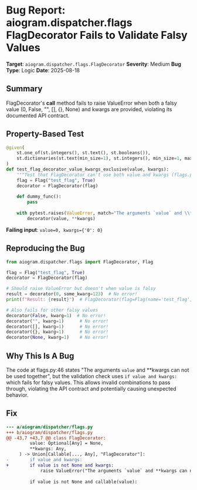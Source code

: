 # Bug Report: aiogram.dispatcher.flags FlagDecorator Fails to Validate Falsy Values

**Target**: `aiogram.dispatcher.flags.FlagDecorator`
**Severity**: Medium
**Bug Type**: Logic
**Date**: 2025-08-18

## Summary

FlagDecorator's __call__ method fails to raise ValueError when both a falsy value (0, False, "", [], {}, None) and kwargs are provided, violating its documented API contract.

## Property-Based Test

```python
@given(
    st.one_of(st.integers(), st.text(), st.booleans()),
    st.dictionaries(st.text(min_size=1), st.integers(), min_size=1, max_size=3)
)
def test_flag_decorator_value_kwargs_exclusive(value, kwargs):
    """Test that FlagDecorator can't use both value and kwargs (flags.py:46)"""
    flag = Flag("test_flag", True)
    decorator = FlagDecorator(flag)
    
    def dummy_func():
        pass
    
    with pytest.raises(ValueError, match="The arguments `value` and \\*\\*kwargs can not be used together"):
        decorator(value, **kwargs)
```

**Failing input**: `value=0, kwargs={'0': 0}`

## Reproducing the Bug

```python
from aiogram.dispatcher.flags import FlagDecorator, Flag

flag = Flag("test_flag", True)
decorator = FlagDecorator(flag)

# Should raise ValueError but doesn't when value is falsy
result = decorator(0, some_kwarg=123)  # No error!
print(f"Result: {result}")  # FlagDecorator(flag=Flag(name='test_flag', value=0))

# Also fails for other falsy values
decorator(False, kwarg=1)  # No error!
decorator("", kwarg=1)      # No error!
decorator([], kwarg=1)      # No error!
decorator({}, kwarg=1)      # No error!
decorator(None, kwarg=1)    # No error!
```

## Why This Is A Bug

The code at flags.py:46 states "The arguments `value` and **kwargs can not be used together", but the validation check uses `if value and kwargs:` which fails for falsy values. This allows invalid combinations to pass through, violating the API contract and potentially causing unexpected behavior.

## Fix

```diff
--- a/aiogram/dispatcher/flags.py
+++ b/aiogram/dispatcher/flags.py
@@ -43,7 +43,7 @@ class FlagDecorator:
         value: Optional[Any] = None,
         **kwargs: Any,
     ) -> Union[Callable[..., Any], "FlagDecorator"]:
-        if value and kwargs:
+        if value is not None and kwargs:
             raise ValueError("The arguments `value` and **kwargs can not be used together")
 
         if value is not None and callable(value):
```